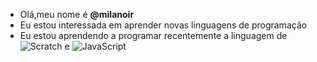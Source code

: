 - Olá,meu nome é **@milanoir**
- Eu estou interessada em aprender novas linguagens de programação
- Eu estou aprendendo a programar recentemente a linguagem de ![Scratch](https://img.shields.io/badge/Scratch-4D97FF?style=for-the-badge&logo=Scratch&logoColor=white) e ![JavaScript](https://img.shields.io/badge/JavaScript-323330?style=for-the-badge&logo=javascript&logoColor=F7DF1E)


